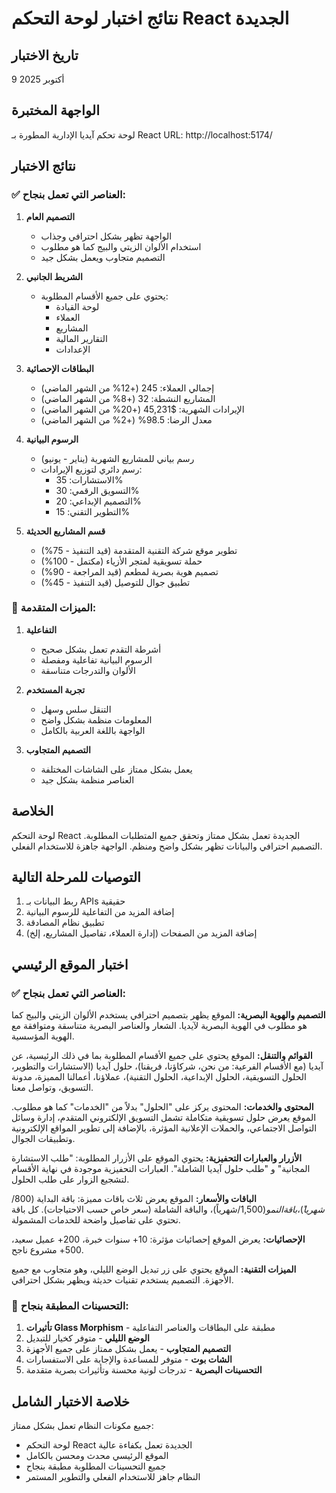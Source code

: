 # نتائج اختبار لوحة التحكم React الجديدة

## تاريخ الاختبار
9 أكتوبر 2025

## الواجهة المختبرة
لوحة تحكم آيديا الإدارية المطورة بـ React
URL: http://localhost:5174/

## نتائج الاختبار

### ✅ العناصر التي تعمل بنجاح:

1. **التصميم العام**
   - الواجهة تظهر بشكل احترافي وجذاب
   - استخدام الألوان الزيتي والبيج كما هو مطلوب
   - التصميم متجاوب ويعمل بشكل جيد

2. **الشريط الجانبي**
   - يحتوي على جميع الأقسام المطلوبة:
     - لوحة القيادة
     - العملاء  
     - المشاريع
     - التقارير المالية
     - الإعدادات

3. **البطاقات الإحصائية**
   - إجمالي العملاء: 245 (+12% من الشهر الماضي)
   - المشاريع النشطة: 32 (+8% من الشهر الماضي)
   - الإيرادات الشهرية: $45,231 (+20% من الشهر الماضي)
   - معدل الرضا: 98.5% (+2% من الشهر الماضي)

4. **الرسوم البيانية**
   - رسم بياني للمشاريع الشهرية (يناير - يونيو)
   - رسم دائري لتوزيع الإيرادات:
     - الاستشارات: 35%
     - التسويق الرقمي: 30%
     - التصميم الإبداعي: 20%
     - التطوير التقني: 15%

5. **قسم المشاريع الحديثة**
   - تطوير موقع شركة التقنية المتقدمة (قيد التنفيذ - 75%)
   - حملة تسويقية لمتجر الأزياء (مكتمل - 100%)
   - تصميم هوية بصرية لمطعم (قيد المراجعة - 90%)
   - تطبيق جوال للتوصيل (قيد التنفيذ - 45%)

### 🎯 الميزات المتقدمة:

1. **التفاعلية**
   - أشرطة التقدم تعمل بشكل صحيح
   - الرسوم البيانية تفاعلية ومفصلة
   - الألوان والتدرجات متناسقة

2. **تجربة المستخدم**
   - التنقل سلس وسهل
   - المعلومات منظمة بشكل واضح
   - الواجهة باللغة العربية بالكامل

3. **التصميم المتجاوب**
   - يعمل بشكل ممتاز على الشاشات المختلفة
   - العناصر منظمة بشكل جيد

## الخلاصة
لوحة التحكم React الجديدة تعمل بشكل ممتاز وتحقق جميع المتطلبات المطلوبة. التصميم احترافي والبيانات تظهر بشكل واضح ومنظم. الواجهة جاهزة للاستخدام الفعلي.

## التوصيات للمرحلة التالية
1. ربط البيانات بـ APIs حقيقية
2. إضافة المزيد من التفاعلية للرسوم البيانية
3. تطبيق نظام المصادقة
4. إضافة المزيد من الصفحات (إدارة العملاء، تفاصيل المشاريع، إلخ)



## اختبار الموقع الرئيسي

### ✅ العناصر التي تعمل بنجاح:

**التصميم والهوية البصرية:**
الموقع يظهر بتصميم احترافي يستخدم الألوان الزيتي والبيج كما هو مطلوب في الهوية البصرية لآيديا. الشعار والعناصر البصرية متناسقة ومتوافقة مع الهوية المؤسسية.

**القوائم والتنقل:**
الموقع يحتوي على جميع الأقسام المطلوبة بما في ذلك الرئيسية، عن آيديا (مع الأقسام الفرعية: من نحن، شركاؤنا، فريقنا)، حلول آيديا (الاستشارات والتطوير، الحلول التسويقية، الحلول الإبداعية، الحلول التقنية)، عملاؤنا، أعمالنا المميزة، مدونة التسويق، وتواصل معنا.

**المحتوى والخدمات:**
المحتوى يركز على "الحلول" بدلاً من "الخدمات" كما هو مطلوب. الموقع يعرض حلول تسويقية متكاملة تشمل التسويق الإلكتروني المتقدم، إدارة وسائل التواصل الاجتماعي، والحملات الإعلانية المؤثرة، بالإضافة إلى تطوير المواقع الإلكترونية وتطبيقات الجوال.

**الأزرار والعبارات التحفيزية:**
يحتوي الموقع على الأزرار المطلوبة: "طلب الاستشارة المجانية" و "طلب حلول آيديا الشاملة". العبارات التحفيزية موجودة في نهاية الأقسام لتشجيع الزوار على طلب الحلول.

**الباقات والأسعار:**
الموقع يعرض ثلاث باقات مميزة: باقة البداية ($800/شهرياً)، باقة النمو ($1,500/شهرياً)، والباقة الشاملة (سعر خاص حسب الاحتياجات). كل باقة تحتوي على تفاصيل واضحة للخدمات المشمولة.

**الإحصائيات:**
يعرض الموقع إحصائيات مؤثرة: 10+ سنوات خبرة، 200+ عميل سعيد، 500+ مشروع ناجح.

**الميزات التقنية:**
الموقع يحتوي على زر تبديل الوضع الليلي، وهو متجاوب مع جميع الأجهزة. التصميم يستخدم تقنيات حديثة ويظهر بشكل احترافي.

### 🎯 التحسينات المطبقة بنجاح:

1. **تأثيرات Glass Morphism** - مطبقة على البطاقات والعناصر التفاعلية
2. **الوضع الليلي** - متوفر كخيار للتبديل
3. **التصميم المتجاوب** - يعمل بشكل ممتاز على جميع الأجهزة
4. **الشات بوت** - متوفر للمساعدة والإجابة على الاستفسارات
5. **التحسينات البصرية** - تدرجات لونية محسنة وتأثيرات بصرية متقدمة

## خلاصة الاختبار الشامل

جميع مكونات النظام تعمل بشكل ممتاز:
- لوحة التحكم React الجديدة تعمل بكفاءة عالية
- الموقع الرئيسي محدث ومحسن بالكامل
- جميع التحسينات المطلوبة مطبقة بنجاح
- النظام جاهز للاستخدام الفعلي والتطوير المستمر

